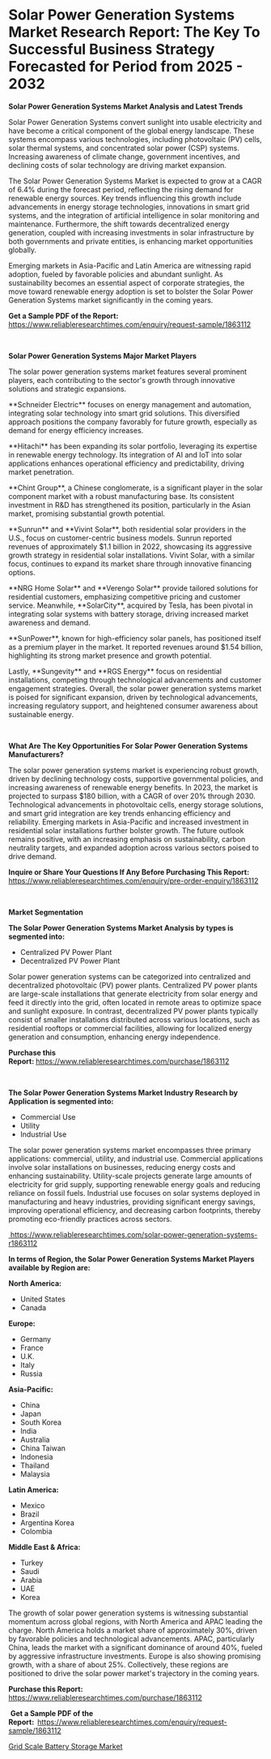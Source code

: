 <p><h1>Solar Power Generation Systems Market Research Report: The Key To Successful Business Strategy Forecasted for Period from 2025 - 2032</h1></p><p><strong>Solar Power Generation Systems Market Analysis and Latest Trends</strong></p>
<p><p>Solar Power Generation Systems convert sunlight into usable electricity and have become a critical component of the global energy landscape. These systems encompass various technologies, including photovoltaic (PV) cells, solar thermal systems, and concentrated solar power (CSP) systems. Increasing awareness of climate change, government incentives, and declining costs of solar technology are driving market expansion.</p><p>The Solar Power Generation Systems Market is expected to grow at a CAGR of 6.4% during the forecast period, reflecting the rising demand for renewable energy sources. Key trends influencing this growth include advancements in energy storage technologies, innovations in smart grid systems, and the integration of artificial intelligence in solar monitoring and maintenance. Furthermore, the shift towards decentralized energy generation, coupled with increasing investments in solar infrastructure by both governments and private entities, is enhancing market opportunities globally.</p><p>Emerging markets in Asia-Pacific and Latin America are witnessing rapid adoption, fueled by favorable policies and abundant sunlight. As sustainability becomes an essential aspect of corporate strategies, the move toward renewable energy adoption is set to bolster the Solar Power Generation Systems market significantly in the coming years.</p></p>
<p><strong>Get a Sample PDF of the Report:&nbsp;</strong> <a href="https://www.reliableresearchtimes.com/enquiry/request-sample/1863112?utm_campaign=2627&utm_medium=2&utm_source=Github&utm_content=ia&utm_term=07042025&utm_id=solar-power-generation-systems">https://www.reliableresearchtimes.com/enquiry/request-sample/1863112</a></p>
<p>&nbsp;</p>
<p><strong>Solar Power Generation Systems Major Market Players</strong></p>
<p><p>The solar power generation systems market features several prominent players, each contributing to the sector's growth through innovative solutions and strategic expansions.</p><p>**Schneider Electric** focuses on energy management and automation, integrating solar technology into smart grid solutions. This diversified approach positions the company favorably for future growth, especially as demand for energy efficiency increases.</p><p>**Hitachi** has been expanding its solar portfolio, leveraging its expertise in renewable energy technology. Its integration of AI and IoT into solar applications enhances operational efficiency and predictability, driving market penetration.</p><p>**Chint Group**, a Chinese conglomerate, is a significant player in the solar component market with a robust manufacturing base. Its consistent investment in R&D has strengthened its position, particularly in the Asian market, promising substantial growth potential.</p><p>**Sunrun** and **Vivint Solar**, both residential solar providers in the U.S., focus on customer-centric business models. Sunrun reported revenues of approximately $1.1 billion in 2022, showcasing its aggressive growth strategy in residential solar installations. Vivint Solar, with a similar focus, continues to expand its market share through innovative financing options.</p><p>**NRG Home Solar** and **Verengo Solar** provide tailored solutions for residential customers, emphasizing competitive pricing and customer service. Meanwhile, **SolarCity**, acquired by Tesla, has been pivotal in integrating solar systems with battery storage, driving increased market awareness and demand.</p><p>**SunPower**, known for high-efficiency solar panels, has positioned itself as a premium player in the market. It reported revenues around $1.54 billion, highlighting its strong market presence and growth potential.</p><p>Lastly, **Sungevity** and **RGS Energy** focus on residential installations, competing through technological advancements and customer engagement strategies. Overall, the solar power generation systems market is poised for significant expansion, driven by technological advancements, increasing regulatory support, and heightened consumer awareness about sustainable energy. </p></p>
<p>&nbsp;</p>
<p><strong>What Are The Key Opportunities For Solar Power Generation Systems Manufacturers?</strong></p>
<p><p>The solar power generation systems market is experiencing robust growth, driven by declining technology costs, supportive governmental policies, and increasing awareness of renewable energy benefits. In 2023, the market is projected to surpass $180 billion, with a CAGR of over 20% through 2030. Technological advancements in photovoltaic cells, energy storage solutions, and smart grid integration are key trends enhancing efficiency and reliability. Emerging markets in Asia-Pacific and increased investment in residential solar installations further bolster growth. The future outlook remains positive, with an increasing emphasis on sustainability, carbon neutrality targets, and expanded adoption across various sectors poised to drive demand.</p></p>
<p><strong>Inquire or Share Your Questions If Any Before Purchasing This Report:</strong> <a href="https://www.reliableresearchtimes.com/enquiry/pre-order-enquiry/1863112?utm_campaign=2627&utm_medium=2&utm_source=Github&utm_content=ia&utm_term=07042025&utm_id=solar-power-generation-systems">https://www.reliableresearchtimes.com/enquiry/pre-order-enquiry/1863112</a></p>
<p>&nbsp;</p>
<p><strong>Market Segmentation</strong></p>
<p><strong>The Solar Power Generation Systems Market Analysis by types is segmented into:</strong></p>
<p><ul><li>Centralized PV Power Plant</li><li>Decentralized PV Power Plant</li></ul></p>
<p><p>Solar power generation systems can be categorized into centralized and decentralized photovoltaic (PV) power plants. Centralized PV power plants are large-scale installations that generate electricity from solar energy and feed it directly into the grid, often located in remote areas to optimize space and sunlight exposure. In contrast, decentralized PV power plants typically consist of smaller installations distributed across various locations, such as residential rooftops or commercial facilities, allowing for localized energy generation and consumption, enhancing energy independence.</p></p>
<p><strong>Purchase this Report:&nbsp;</strong><a href="https://www.reliableresearchtimes.com/purchase/1863112?utm_campaign=2627&utm_medium=2&utm_source=Github&utm_content=ia&utm_term=07042025&utm_id=solar-power-generation-systems">https://www.reliableresearchtimes.com/purchase/1863112</a></p>
<p>&nbsp;</p>
<p><strong>The Solar Power Generation Systems Market Industry Research by Application is segmented into:</strong></p>
<p><ul><li>Commercial Use</li><li>Utility</li><li>Industrial Use</li></ul></p>
<p><p>The solar power generation systems market encompasses three primary applications: commercial, utility, and industrial use. Commercial applications involve solar installations on businesses, reducing energy costs and enhancing sustainability. Utility-scale projects generate large amounts of electricity for grid supply, supporting renewable energy goals and reducing reliance on fossil fuels. Industrial use focuses on solar systems deployed in manufacturing and heavy industries, providing significant energy savings, improving operational efficiency, and decreasing carbon footprints, thereby promoting eco-friendly practices across sectors.</p></p>
<p><a href="https://www.reliableresearchtimes.com/solar-power-generation-systems-r1863112?utm_campaign=2627&utm_medium=2&utm_source=Github&utm_content=ia&utm_term=07042025&utm_id=solar-power-generation-systems">&nbsp;https://www.reliableresearchtimes.com/solar-power-generation-systems-r1863112</a></p>
<p><strong>In terms of Region, the Solar Power Generation Systems Market Players available by Region are:</strong></p>
<p>
    <p> <strong> North America: </strong>
        <ul>
            <li>United States</li>
            <li>Canada</li>
        </ul>
        </p> 
    <p> <strong> Europe: </strong>
        <ul>
            <li>Germany</li>
            <li>France</li>
            <li>U.K.</li>
            <li>Italy</li>
            <li>Russia</li>
        </ul>
        </p> 
    <p> <strong> Asia-Pacific: </strong>
        <ul>
            <li>China</li>
            <li>Japan</li>
            <li>South Korea</li>
            <li>India</li>
            <li>Australia</li>
            <li>China Taiwan</li>
            <li>Indonesia</li>
            <li>Thailand</li>
            <li>Malaysia</li>
        </ul>
        </p> 
    <p> <strong> Latin America: </strong>
        <ul>
            <li>Mexico</li>
            <li>Brazil</li>
            <li>Argentina Korea</li>
            <li>Colombia</li>
        </ul>
        </p> 
    <p> <strong> Middle East & Africa: </strong>
        <ul>
            <li>Turkey</li>
            <li>Saudi</li>
            <li>Arabia</li>
            <li>UAE</li>
            <li>Korea</li>
        </ul>
    </p>
    </p>
<p><p>The growth of solar power generation systems is witnessing substantial momentum across global regions, with North America and APAC leading the charge. North America holds a market share of approximately 30%, driven by favorable policies and technological advancements. APAC, particularly China, leads the market with a significant dominance of around 40%, fueled by aggressive infrastructure investments. Europe is also showing promising growth, with a share of about 25%. Collectively, these regions are positioned to drive the solar power market's trajectory in the coming years.</p></p>
<p><strong>Purchase this Report: </strong><a href="https://www.reliableresearchtimes.com/purchase/1863112?utm_campaign=2627&utm_medium=2&utm_source=Github&utm_content=ia&utm_term=07042025&utm_id=solar-power-generation-systems">https://www.reliableresearchtimes.com/purchase/1863112</a></p>
<p>&nbsp;<strong>Get a Sample PDF of the Report:&nbsp;&nbsp;</strong><a href="https://www.reliableresearchtimes.com/enquiry/request-sample/1863112?utm_campaign=2627&utm_medium=2&utm_source=Github&utm_content=ia&utm_term=07042025&utm_id=solar-power-generation-systems">https://www.reliableresearchtimes.com/enquiry/request-sample/1863112</a></p>
<p><strong></strong></p>
<p><p><a href="https://github.com/oliveroste6/Market-Research-Report-List-1/blob/main/grid-scale-battery-storage-market.md?utm_campaign=2627&utm_medium=2&utm_source=Github&utm_content=ia&utm_term=07042025&utm_id=solar-power-generation-systems">Grid Scale Battery Storage Market</a></p></p>